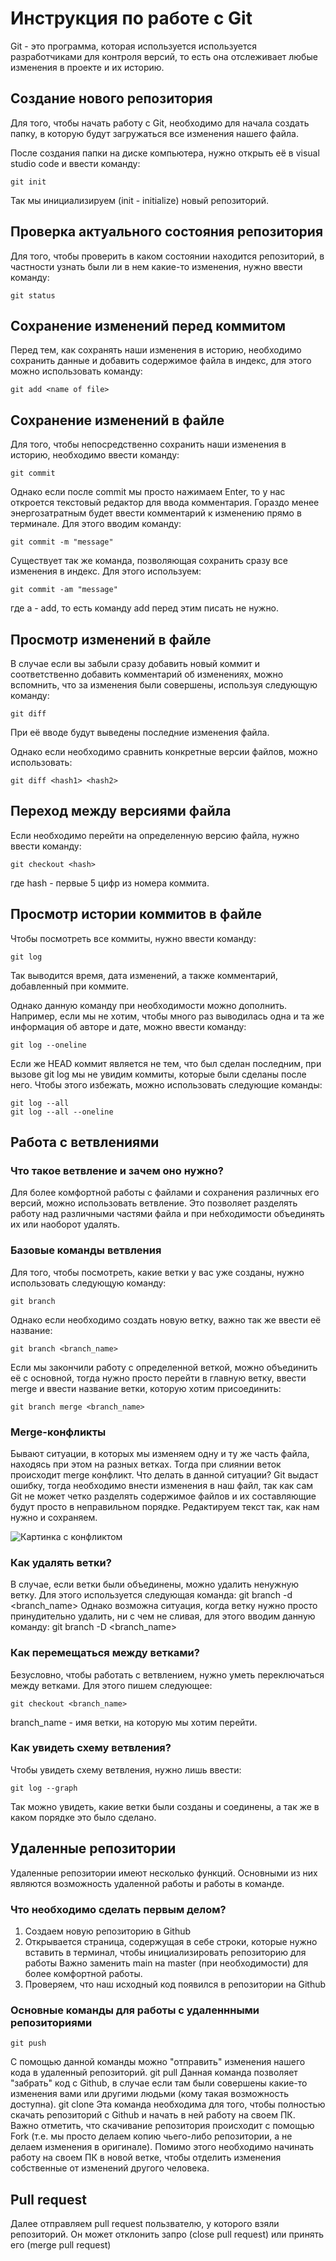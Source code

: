 # Инструкция по работе с Git 
Git - это программа, которая используется используется разработчиками для контроля версий, то есть она отслеживает любые изменения в проекте и их историю. 

## Создание нового репозитория 

Для того, чтобы начать работу с Git, необходимо для начала создать папку, в которую будут загружаться все изменения нашего файла. 

После создания папки на диске компьютера, нужно открыть её в visual studio code и  ввести команду: 

    git init

Так мы инициализируем (init - initialize) новый репозиторий.

## Проверка актуального состояния репозитория

Для того, чтобы проверить в каком состоянии находится репозиторий, в частности узнать были ли в нем какие-то изменения, нужно ввести команду:

    git status

## Сохранение изменений перед коммитом

Перед тем, как сохранять наши изменения в историю, необходимо сохранить данные и добавить содержимое файла в индекс, для этого можно использовать команду: 

    git add <name of file>

## Сохранение изменений в файле 

Для того, чтобы непосредственно сохранить наши изменения в историю, необходимо ввести команду:

    git commit 

Однако если после commit мы просто нажимаем Enter, то у нас откроется текстовый редактор для ввода комментария. Гораздо менее энергозатратным будет ввести комментарий к изменению прямо в терминале. Для этого вводим команду:

    git commit -m "message"

Существует так же команда, позволяющая сохранить сразу все изменения в индекс. Для этого используем: 

    git commit -am "message"

где a - add, то есть команду add перед этим писать не нужно.

## Просмотр изменений в файле 

В случае если вы забыли сразу добавить новый коммит и соответственно добавить комментарий об изменениях, можно вспомнить, что за изменения были совершены, используя следующую команду:

    git diff

При её вводе будут выведены последние изменения файла.

Однако если необходимо сравнить конкретные версии файлов, можно использовать: 

    git diff <hash1> <hash2> 

## Переход между версиями файла

Если необходимо перейти на определенную версию файла, нужно ввести команду: 

    git checkout <hash>

где hash - первые 5 цифр из номера коммита. 

## Просмотр истории коммитов в файле

Чтобы посмотреть все коммиты, нужно ввести команду: 

    git log

Так выводится время, дата изменений, а также комментарий, добавленный при коммите. 

Однако данную команду при необходимости можно дополнить. Например, если мы не хотим, чтобы много раз выводилась одна и та же информация об авторе и дате, можно ввести команду: 

    git log --oneline 

Если же HEAD коммит является не тем, что был сделан последним, при вызове git log мы не увидим коммиты, которые были сделаны после него. Чтобы этого избежать, можно использовать следующие команды:
    
    git log --all
    git log --all --oneline

## Работа с ветвлениями

### Что такое ветвление и зачем оно нужно? 
Для более комфортной работы с файлами и сохранения различных его версий, можно использовать ветвление. Это позволяет разделять работу над различными частями файла и при небходимости объединять их или наоборот удалять.

### Базовые команды ветвления
Для того, чтобы посмотреть, какие ветки у вас уже созданы, нужно использовать следующую команду: 

    git branch

Однако если необходимо создать новую ветку, важно так же ввести её название: 
    
    git branch <branch_name>

Если мы закончили работу с определенной веткой, можно объединить её с основной, тогда нужно просто перейти в главную ветку, ввести merge и ввести название ветки, которую хотим присоединить: 

    git branch merge <branch_name>

### Merge-конфликты

Бывают ситуации, в которых мы изменяем одну и ту же часть файла, находясь при этом на разных ветках. Тогда при слиянии веток происходит merge конфликт. Что делать в данной ситуации? Git выдаст ошибку, тогда необходимо внести изменения в наш файл, так как сам Git не может четко разделять содержимое файлов и их составляющие будут просто в неправильном порядке. Редактируем текст так, как нам нужно и сохраняем. 


![Картинка с конфликтом](mergeConflict.png)

### Как удалять ветки? 

В случае, если ветки были объединены, можно удалить ненужную ветку. Для этого используется следующая команда:
    git branch -d <branch_name>
Однако возможна ситуация, когда ветку нужно просто принудительно удалить, ни с чем не сливая, для этого вводим данную команду:
    git branch -D <branch_name>

### Как перемещаться между ветками?

Безусловно, чтобы работать с ветвлением, нужно уметь переключаться между ветками. Для этого пишем следующее: 

    git checkout <branch_name>

branch_name - имя ветки, на которую мы хотим перейти.

### Как увидеть схему ветвления?

Чтобы увидеть схему ветвления, нужно лишь ввести: 

    git log --graph

Так можно увидеть, какие ветки были созданы и соединены, а так же в каком порядке это было сделано. 

## Удаленные репозитории

Удаленные репозитории имеют несколько функций. Основными из них являются возможность удаленной работы и работы в команде. 

### Что необходимо сделать первым делом?

1. Создаем новую репозиторию в Github
2. Открывается страница, содержущая в себе строки, которые нужно вставить в терминал, чтобы инициализировать репозиторию для работы 
Важно заменить main на master (при необходимости) для более комфортной работы.
3. Проверяем, что наш исходный код появился в репозитории на Github


### Основные команды для работы с удаленнными репозиториями

    git push
С помощью данной команды можно "отправить" изменения нашего кода в удаленный репозиторий. 
    git pull 
Данная команда позволяет "забрать" код с Github, в случае если там были совершены какие-то изменения вами или другими людьми (кому такая возможность доступна).
    git clone
Эта команда необходима для того, чтобы полностью скачать репозиторий с Github и начать в ней работу на своем ПК. 
Важно отметить, что скачивание репозитория происходит с помощью Fork (т.е. мы просто делаем копию чьего-либо репозитории, а не делаем изменения в оригинале). Помимо этого необходимо начинать работу на своем ПК в новой ветке, чтобы отделить изменения собственные от изменений другого человека.

## Pull request

Далее отправляем pull request пользвателю, у которого взяли репозиторий. Он может отклонить запро (close pull request) или принять его (merge pull request)